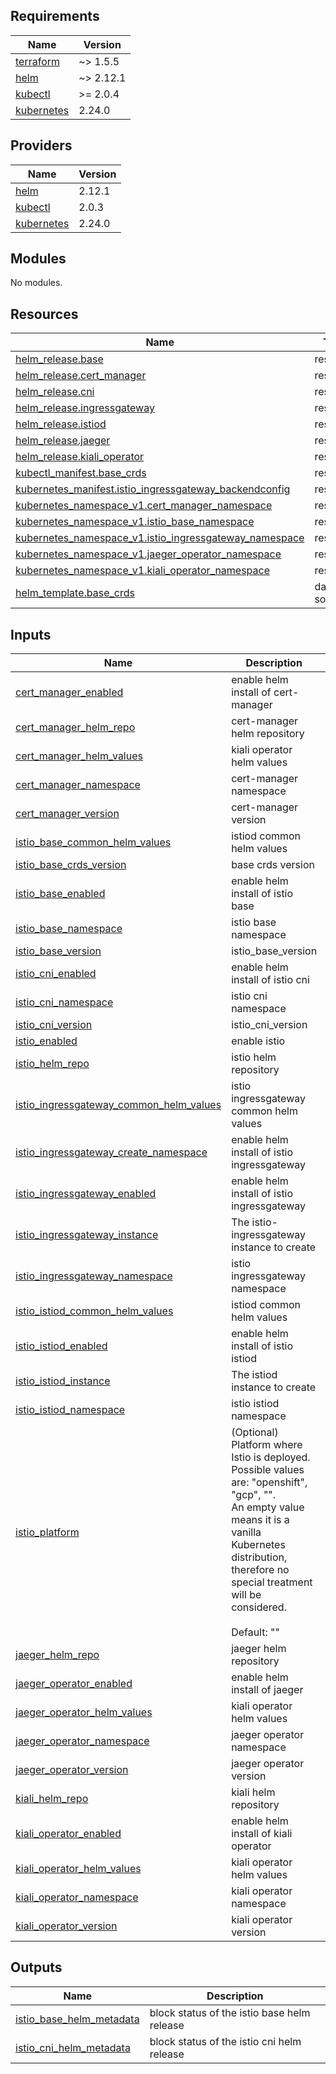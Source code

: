 <!-- BEGIN_TF_DOCS -->
## Requirements

| Name | Version |
|------|---------|
| <a name="requirement_terraform"></a> [terraform](#requirement\_terraform) | ~> 1.5.5 |
| <a name="requirement_helm"></a> [helm](#requirement\_helm) | ~> 2.12.1 |
| <a name="requirement_kubectl"></a> [kubectl](#requirement\_kubectl) | >= 2.0.4 |
| <a name="requirement_kubernetes"></a> [kubernetes](#requirement\_kubernetes) | 2.24.0 |

## Providers

| Name | Version |
|------|---------|
| <a name="provider_helm"></a> [helm](#provider\_helm) | 2.12.1 |
| <a name="provider_kubectl"></a> [kubectl](#provider\_kubectl) | 2.0.3 |
| <a name="provider_kubernetes"></a> [kubernetes](#provider\_kubernetes) | 2.24.0 |

## Modules

No modules.

## Resources

| Name | Type |
|------|------|
| [helm_release.base](https://registry.terraform.io/providers/hashicorp/helm/latest/docs/resources/release) | resource |
| [helm_release.cert_manager](https://registry.terraform.io/providers/hashicorp/helm/latest/docs/resources/release) | resource |
| [helm_release.cni](https://registry.terraform.io/providers/hashicorp/helm/latest/docs/resources/release) | resource |
| [helm_release.ingressgateway](https://registry.terraform.io/providers/hashicorp/helm/latest/docs/resources/release) | resource |
| [helm_release.istiod](https://registry.terraform.io/providers/hashicorp/helm/latest/docs/resources/release) | resource |
| [helm_release.jaeger](https://registry.terraform.io/providers/hashicorp/helm/latest/docs/resources/release) | resource |
| [helm_release.kiali_operator](https://registry.terraform.io/providers/hashicorp/helm/latest/docs/resources/release) | resource |
| [kubectl_manifest.base_crds](https://registry.terraform.io/providers/alekc/kubectl/latest/docs/resources/manifest) | resource |
| [kubernetes_manifest.istio_ingressgateway_backendconfig](https://registry.terraform.io/providers/hashicorp/kubernetes/2.24.0/docs/resources/manifest) | resource |
| [kubernetes_namespace_v1.cert_manager_namespace](https://registry.terraform.io/providers/hashicorp/kubernetes/2.24.0/docs/resources/namespace_v1) | resource |
| [kubernetes_namespace_v1.istio_base_namespace](https://registry.terraform.io/providers/hashicorp/kubernetes/2.24.0/docs/resources/namespace_v1) | resource |
| [kubernetes_namespace_v1.istio_ingressgateway_namespace](https://registry.terraform.io/providers/hashicorp/kubernetes/2.24.0/docs/resources/namespace_v1) | resource |
| [kubernetes_namespace_v1.jaeger_operator_namespace](https://registry.terraform.io/providers/hashicorp/kubernetes/2.24.0/docs/resources/namespace_v1) | resource |
| [kubernetes_namespace_v1.kiali_operator_namespace](https://registry.terraform.io/providers/hashicorp/kubernetes/2.24.0/docs/resources/namespace_v1) | resource |
| [helm_template.base_crds](https://registry.terraform.io/providers/hashicorp/helm/latest/docs/data-sources/template) | data source |

## Inputs

| Name | Description | Type | Default | Required |
|------|-------------|------|---------|:--------:|
| <a name="input_cert_manager_enabled"></a> [cert\_manager\_enabled](#input\_cert\_manager\_enabled) | enable helm install of cert-manager | `bool` | `true` | no |
| <a name="input_cert_manager_helm_repo"></a> [cert\_manager\_helm\_repo](#input\_cert\_manager\_helm\_repo) | cert-manager helm repository | `string` | `"https://charts.jetstack.io"` | no |
| <a name="input_cert_manager_helm_values"></a> [cert\_manager\_helm\_values](#input\_cert\_manager\_helm\_values) | kiali operator helm values | `any` | `{}` | no |
| <a name="input_cert_manager_namespace"></a> [cert\_manager\_namespace](#input\_cert\_manager\_namespace) | cert-manager namespace | `string` | `"cert-manager"` | no |
| <a name="input_cert_manager_version"></a> [cert\_manager\_version](#input\_cert\_manager\_version) | cert-manager version | `string` | `"v1.13.3"` | no |
| <a name="input_istio_base_common_helm_values"></a> [istio\_base\_common\_helm\_values](#input\_istio\_base\_common\_helm\_values) | istiod common helm values | `any` | `{}` | no |
| <a name="input_istio_base_crds_version"></a> [istio\_base\_crds\_version](#input\_istio\_base\_crds\_version) | base crds version | `string` | `""` | no |
| <a name="input_istio_base_enabled"></a> [istio\_base\_enabled](#input\_istio\_base\_enabled) | enable helm install of istio base | `bool` | `true` | no |
| <a name="input_istio_base_namespace"></a> [istio\_base\_namespace](#input\_istio\_base\_namespace) | istio base namespace | `string` | `"istio-system"` | no |
| <a name="input_istio_base_version"></a> [istio\_base\_version](#input\_istio\_base\_version) | istio\_base\_version | `string` | `""` | no |
| <a name="input_istio_cni_enabled"></a> [istio\_cni\_enabled](#input\_istio\_cni\_enabled) | enable helm install of istio cni | `bool` | `false` | no |
| <a name="input_istio_cni_namespace"></a> [istio\_cni\_namespace](#input\_istio\_cni\_namespace) | istio cni namespace | `string` | `"kube-system"` | no |
| <a name="input_istio_cni_version"></a> [istio\_cni\_version](#input\_istio\_cni\_version) | istio\_cni\_version | `string` | `""` | no |
| <a name="input_istio_enabled"></a> [istio\_enabled](#input\_istio\_enabled) | enable istio | `bool` | `true` | no |
| <a name="input_istio_helm_repo"></a> [istio\_helm\_repo](#input\_istio\_helm\_repo) | istio helm repository | `string` | `"https://istio-release.storage.googleapis.com/charts"` | no |
| <a name="input_istio_ingressgateway_common_helm_values"></a> [istio\_ingressgateway\_common\_helm\_values](#input\_istio\_ingressgateway\_common\_helm\_values) | istio ingressgateway common helm values | `any` | `{}` | no |
| <a name="input_istio_ingressgateway_create_namespace"></a> [istio\_ingressgateway\_create\_namespace](#input\_istio\_ingressgateway\_create\_namespace) | enable helm install of istio ingressgateway | `bool` | `true` | no |
| <a name="input_istio_ingressgateway_enabled"></a> [istio\_ingressgateway\_enabled](#input\_istio\_ingressgateway\_enabled) | enable helm install of istio ingressgateway | `bool` | `false` | no |
| <a name="input_istio_ingressgateway_instance"></a> [istio\_ingressgateway\_instance](#input\_istio\_ingressgateway\_instance) | The istio-ingressgateway instance to create | `any` | `{}` | no |
| <a name="input_istio_ingressgateway_namespace"></a> [istio\_ingressgateway\_namespace](#input\_istio\_ingressgateway\_namespace) | istio ingressgateway namespace | `string` | `"istio-ingress"` | no |
| <a name="input_istio_istiod_common_helm_values"></a> [istio\_istiod\_common\_helm\_values](#input\_istio\_istiod\_common\_helm\_values) | istiod common helm values | `any` | `{}` | no |
| <a name="input_istio_istiod_enabled"></a> [istio\_istiod\_enabled](#input\_istio\_istiod\_enabled) | enable helm install of istio istiod | `bool` | `true` | no |
| <a name="input_istio_istiod_instance"></a> [istio\_istiod\_instance](#input\_istio\_istiod\_instance) | The istiod instance to create | `any` | `{}` | no |
| <a name="input_istio_istiod_namespace"></a> [istio\_istiod\_namespace](#input\_istio\_istiod\_namespace) | istio istiod namespace | `string` | `"istio-system"` | no |
| <a name="input_istio_platform"></a> [istio\_platform](#input\_istio\_platform) | (Optional) Platform where Istio is deployed. Possible values are: "openshift", "gcp", "".<br>  An empty value means it is a vanilla Kubernetes distribution, therefore no special treatment will be considered.<br><br>  Default: "" | `string` | `""` | no |
| <a name="input_jaeger_helm_repo"></a> [jaeger\_helm\_repo](#input\_jaeger\_helm\_repo) | jaeger helm repository | `string` | `"https://jaegertracing.github.io/helm-charts"` | no |
| <a name="input_jaeger_operator_enabled"></a> [jaeger\_operator\_enabled](#input\_jaeger\_operator\_enabled) | enable helm install of jaeger | `bool` | `true` | no |
| <a name="input_jaeger_operator_helm_values"></a> [jaeger\_operator\_helm\_values](#input\_jaeger\_operator\_helm\_values) | kiali operator helm values | `any` | `{}` | no |
| <a name="input_jaeger_operator_namespace"></a> [jaeger\_operator\_namespace](#input\_jaeger\_operator\_namespace) | jaeger operator namespace | `string` | `"observability"` | no |
| <a name="input_jaeger_operator_version"></a> [jaeger\_operator\_version](#input\_jaeger\_operator\_version) | jaeger operator version | `string` | n/a | yes |
| <a name="input_kiali_helm_repo"></a> [kiali\_helm\_repo](#input\_kiali\_helm\_repo) | kiali helm repository | `string` | `"https://kiali.org/helm-charts"` | no |
| <a name="input_kiali_operator_enabled"></a> [kiali\_operator\_enabled](#input\_kiali\_operator\_enabled) | enable helm install of kiali operator | `bool` | `true` | no |
| <a name="input_kiali_operator_helm_values"></a> [kiali\_operator\_helm\_values](#input\_kiali\_operator\_helm\_values) | kiali operator helm values | `any` | `{}` | no |
| <a name="input_kiali_operator_namespace"></a> [kiali\_operator\_namespace](#input\_kiali\_operator\_namespace) | kiali operator namespace | `string` | `"kiali-operator"` | no |
| <a name="input_kiali_operator_version"></a> [kiali\_operator\_version](#input\_kiali\_operator\_version) | kiali operator version | `string` | n/a | yes |

## Outputs

| Name | Description |
|------|-------------|
| <a name="output_istio_base_helm_metadata"></a> [istio\_base\_helm\_metadata](#output\_istio\_base\_helm\_metadata) | block status of the istio base helm release |
| <a name="output_istio_cni_helm_metadata"></a> [istio\_cni\_helm\_metadata](#output\_istio\_cni\_helm\_metadata) | block status of the istio cni helm release |
<!-- END_TF_DOCS -->
